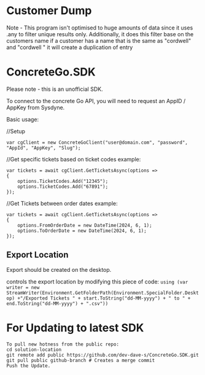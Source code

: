 # Customer Dump 
Note - This program isn't optimised to huge amounts of data since it uses .any to filter unique results only.
Additionally, it does this filter base on the customers name if a customer has a name that is the same as "cordwell" and "cordwell " it will create a duplication of entry


# ConcreteGo.SDK

Please note - this is an unofficial SDK.

To connect to the concrete Go API, you will need to request an AppID / AppKey from Sysdyne.

Basic usage:

//Setup
```
var cgClient = new ConcreteGoClient("user@domain.com", "password", "AppId", "AppKey", "Slug");
```

//Get specific tickets based on ticket codes example:
```
var tickets = await cgClient.GetTicketsAsync(options =>
{
    options.TicketCodes.Add("12345");
    options.TicketCodes.Add("67891");
});
```
//Get Tickets between order dates example:
```
var tickets = await cgClient.GetTicketsAsync(options =>
{
    options.FromOrderDate = new DateTime(2024, 6, 1);
    options.ToOrderDate = new DateTime(2024, 6, 1);
});
```

## Export Location
Export should be created on the desktop.

controls the export location by modifying this piece of code:
`using (var writer = new StreamWriter(Environment.GetFolderPath(Environment.SpecialFolder.Desktop) +"/Exported Tickets " + start.ToString("dd-MM-yyyy") + " to " + end.ToString("dd-MM-yyyy") + ".csv"))`



# For Updating to latest SDK

```
To pull new hotness from the public repo:
cd solution-location
git remote add public https://github.com/dev-dave-s/ConcreteGo.SDK.git
git pull public github-branch # Creates a merge commit
Push the Update.

```
